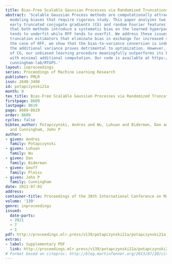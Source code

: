 ```yaml
---
title: Bias-Free Scalable Gaussian Processes via Randomized Truncations
abstract: 'Scalable Gaussian Process methods are computationally attractive, yet introduce
  modeling biases that require rigorous study. This paper analyzes two common techniques:
  early truncated conjugate gradients (CG) and random Fourier features (RFF). We find
  that both methods introduce a systematic bias on the learned hyperparameters: CG
  tends to underfit while RFF tends to overfit. We address these issues using randomized
  truncation estimators that eliminate bias in exchange for increased variance. In
  the case of RFF, we show that the bias-to-variance conversion is indeed a trade-off:
  the additional variance proves detrimental to optimization. However, in the case
  of CG, our unbiased learning procedure meaningfully outperforms its biased counterpart
  with minimal additional computation. Our code is available at https://github.com/
  cunningham-lab/RTGPS.'
layout: inproceedings
series: Proceedings of Machine Learning Research
publisher: PMLR
issn: 2640-3498
id: potapczynski21a
month: 0
tex_title: Bias-Free Scalable Gaussian Processes via Randomized Truncations
firstpage: 8609
lastpage: 8619
page: 8609-8619
order: 8609
cycles: false
bibtex_author: Potapczynski, Andres and Wu, Luhuan and Biderman, Dan and Pleiss, Geoff
  and Cunningham, John P
author:
- given: Andres
  family: Potapczynski
- given: Luhuan
  family: Wu
- given: Dan
  family: Biderman
- given: Geoff
  family: Pleiss
- given: John P
  family: Cunningham
date: 2021-07-01
address:
container-title: Proceedings of the 38th International Conference on Machine Learning
volume: '139'
genre: inproceedings
issued:
  date-parts:
  - 2021
  - 7
  - 1
pdf: http://proceedings.mlr.press/v139/potapczynski21a/potapczynski21a.pdf
extras:
- label: Supplementary PDF
  link: http://proceedings.mlr.press/v139/potapczynski21a/potapczynski21a-supp.pdf
# Format based on citeproc: http://blog.martinfenner.org/2013/07/30/citeproc-yaml-for-bibliographies/
---
```

